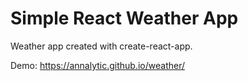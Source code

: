 # Simple React Weather App
Weather app created with create-react-app.

Demo:
https://annalytic.github.io/weather/
